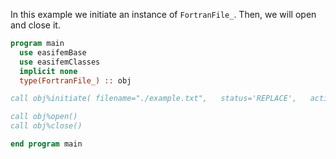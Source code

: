 In this example we initiate an instance of `FortranFile_`. Then, we will open and close it.

```fortran
program main
  use easifemBase
  use easifemClasses
  implicit none
  type(FortranFile_) :: obj

call obj%initiate( filename="./example.txt",   status='REPLACE',   action='WRITE')

call obj%open()
call obj%close()

end program main
```
